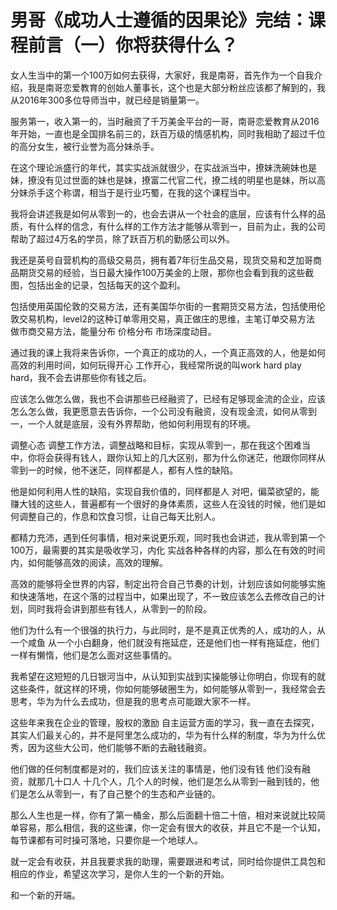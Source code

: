 # 男哥《成功人士遵循的因果论》完结：课程前言（一）你将获得什么？

女人生当中的第一个100万如何去获得，大家好，我是南哥，首先作为一个自我介绍，我是南哥恋爱教育的创始人董事长，这个也是大部分粉丝应该都了解到的，我从2016年300多位导师当中，就已经是销量第一。

服务第一，收入第一的，当时融资了千万美金平台的一哥，南哥恋爱教育从2016年开始，一直也是全国排名前三的，跃百万级的情感机构，同时我相助了超过千位的高分女生，被行业誉为高分妹杀手。

在这个理论派盛行的年代，其实实战派就很少，在实战派当中，撩妹洗碗妹也是妹，撩没有见过世面的妹也是妹，撩富二代官二代，撩二线的明星也是妹，所以高分妹杀手这个称谓，相当于是行业巧蜀，在我的这个课程当中。

我将会讲述我是如何从零到一的，也会去讲从一个社会的底层，应该有什么样的品质，有什么样的信念，有什么样的工作方法才能够从零到一，目前为止，我的公司帮助了超过4万名的学员，除了跃百万机的勤感公司以外。

我还是英号自营机构的高级交易员，拥有着7年衍生品交易，现货交易和芝加哥商品期货交易的经验，当日最大操作100万美金的上限，那你也会看到我的这些截图，包括出金的记录，包括每天的这个盈利。

包括使用英国伦敦的交易方法，还有美国华尔街的一套期货交易方法，包括使用伦敦交易机构，level2的这种订单零用交易，真正做庄的思维，主笔订单交易方法 做市商交易方法，能量分布 价格分布 市场深度动目。

通过我的课上我将来告诉你，一个真正的成功的人，一个真正高效的人，他是如何高效的利用时间，如何玩得开心 工作开心，我经常所说的叫work hard play hard，我不会去讲那些你有钱之后。

应该怎么做怎么做，我也不会讲那些已经融资了，已经有足够现金流的企业，应该怎么怎么做，我更愿意去告诉你，一个公司没有融资，没有现金流，如何从零到一，一个人就是底层，没有外界帮助，他如何利用现有的环境。

调整心态 调整工作方法，调整战略和目标，实现从零到一，那在我这个困难当中，你将会获得有钱人，跟你认知上的几大区别，那为什么你迷茫，他跟你同样从零到一的时候，他不迷茫，同样都是人，都有人性的缺陷。

他是如何利用人性的缺陷，实现自我价值的，同样都是人 对吧，偏菜欲望的，能赚大钱的这些人，普遍都有一个很好的身体素质，这些人在没钱的时候，他们是如何调整自己的，作息和饮食习惯，让自己每天比别人。

都精力充沛，遇到任何事情，相对来说更乐观，同时我也会讲述，我从零到第一个100万，最需要的其实是吸收学习，内化 实战各种各样的内容，那么在有效的时间内，如何能够高效的阅读，高效的理解。

高效的能够将全世界的内容，制定出符合自己节奏的计划，计划应该如何能够实施和快速落地，在这个落的过程当中，如果出现了，不一致应该怎么去修改自己的计划，同时我将会讲到那些有钱人，从零到一的阶段。

他们为什么有一个很强的执行力，与此同时，是不是真正优秀的人，成功的人，从一个咸鱼 从一个小白翻身，他们就没有拖延症，还是他们也一样有拖延症，他们一样有懒惰，他们是怎么面对这些事情的。

我希望在这短短的几日银河当中，从认知到实战到实操能够让你明白，你现有的就这些条件，就这样的环境，你如何能够破圈生为，如何能够从零到一，我经常会去思考，华为为什么去成功，但是我的思考点可能跟大家不一样。

这些年来我在企业的管理，股权的激励 自主运营方面的学习，我一直在去探究，其实人们最关心的，并不是阿里怎么成功的，华为有什么样的制度，华为为什么优秀，因为这些大公司，他们能够不断的去融钱融资。

他们做的任何制度都是对的，我们应该关注的事情是，他们没有钱 他们没有融资，就那几十口人 十几个人，几个人的时候，他们是怎么从零到一融到钱的，他们是怎么从零到一，有了自己整个的生态和产业链的。

那么人生也是一样，你有了第一桶金，那么后面翻十倍二十倍，相对来说就比较简单容易，那么相信，我的这些课，你一定会有很大的收获，并且它不是一个认知，每节课都有可时操可落地，只要你是一个地球人。

就一定会有收获，并且我要求我的助理，需要跟进和考试，同时给你提供工具包和相应的作业，希望这次学习，是你人生的一个新的开始。

和一个新的开端。